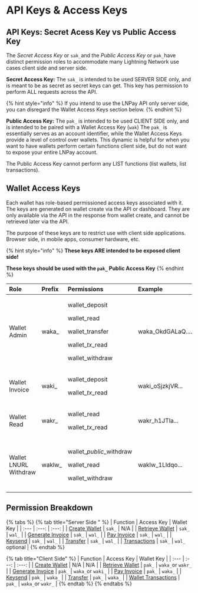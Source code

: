 # API Keys & Access Keys

## API Keys: Secret Acess Key vs Public Access Key

The _Secret Access Key_ or `sak_`and the _Public Access Key_ or `pak_`have distinct permission roles to accommodate many Lightning Network use cases client side and server side. 

**Secret Access Key:** The `sak_` is intended to be used SERVER SIDE only, and is meant to be as secret as secret keys can get. This key has permission to perform ALL requests across the API. 

{% hint style="info" %}
If you intend to use the LNPay API only server side, you can disregard the Wallet Access Keys section below.
{% endhint %}

**Public Access Key:** The `pak_` is intended to be used CLIENT SIDE only, and is intended to be paired with a Wallet Access Key \(`wak`\) The `pak_` is essentially serves as an account identifier, while the Wallet Access Keys provide a level of control over wallets. This dynamic is helpful for when you want to have wallets perform certain functions client side, but do not want to expose your entire LNPay account.

The Public Access Key cannot perform any LIST functions \(list wallets, list transactions\).

## Wallet Access Keys

Each wallet has role-based permissioned access keys associated with it. The keys are generated on wallet create via the API or dashboard. They are only available via the API in the response from wallet create‌, and cannot be retrieved later via the API.

The purpose of these keys are to restrict use with client side applications. Browser side, in mobile apps, consumer hardware, etc. 

{% hint style="info" %}
**These keys ARE intended to be exposed client side!** 

**These keys should be used with the `pak_` Public Access Key**
{% endhint %}

<table>
  <thead>
    <tr>
      <th style="text-align:left">Role</th>
      <th style="text-align:left">Prefix</th>
      <th style="text-align:left">Permissions</th>
      <th style="text-align:left">Example</th>
      <th style="text-align:left">Notes</th>
    </tr>
  </thead>
  <tbody>
    <tr>
      <td style="text-align:left">Wallet Admin</td>
      <td style="text-align:left">waka_</td>
      <td style="text-align:left">
        <p>wallet_deposit</p>
        <p>wallet_read</p>
        <p>wallet_transfer</p>
        <p>wallet_<em>tx</em>_read</p>
        <p>wallet_withdraw</p>
      </td>
      <td style="text-align:left">waka_OkdGALaQ....</td>
      <td style="text-align:left"></td>
    </tr>
    <tr>
      <td style="text-align:left">Wallet Invoice</td>
      <td style="text-align:left">waki_</td>
      <td style="text-align:left">
        <p>wallet_deposit</p>
        <p>wallet_<em>tx</em>_read</p>
      </td>
      <td style="text-align:left">waki_oSjzkjVR...</td>
      <td style="text-align:left"></td>
    </tr>
    <tr>
      <td style="text-align:left">Wallet Read</td>
      <td style="text-align:left">wakr_</td>
      <td style="text-align:left">
        <p>wallet_read</p>
        <p>wallet_<em>tx</em>_read</p>
      </td>
      <td style="text-align:left">wakr_h1JTla...</td>
      <td style="text-align:left"></td>
    </tr>
    <tr>
      <td style="text-align:left">Wallet LNURL Withdraw</td>
      <td style="text-align:left">waklw_</td>
      <td style="text-align:left">
        <p>wallet_<em>public</em>_withdraw</p>
        <p>wallet_read</p>
        <p>wallet_withdraw</p>
      </td>
      <td style="text-align:left">waklw_1Lldqo...</td>
      <td style="text-align:left">This key is used in public LNURL links</td>
    </tr>
  </tbody>
</table>

## Permission Breakdown

{% tabs %}
{% tab title="Server Side " %}
| Function | Access Key | Wallet Key |
| :--- | :---: | :---: |
| [Create Wallet](../wallets/create.md) | `sak_` | N/A |
| [Retrieve Wallet](../wallets/retrieve.md) | `sak_` | `wal_` |
| [Generate Invoice](../wallet-transactions/generate-invoice.md) | `sak_` | `wal_` |
| [Pay Invoice](../wallet-transactions/pay-invoice.md) | `sak_` | `wal_` |
| [Keysend](../wallet-transactions/keysend.md) | `sak_` | `wal_` |
| [Transfer](../wallet-transactions/transfers.md) | `sak_` | `wal_` |
| [Transactions](../wallet-transactions/) | `sak_` | `wal_` optional |
{% endtab %}

{% tab title="Client Side" %}
| Function | Access Key | Wallet Key |
| :--- | :---: | :---: |
| [Create Wallet](../wallets/create.md) | N/A | N/A |
| [Retrieve Wallet](../wallets/retrieve.md) | `pak_` | `waka_`or `wakr_` |
| [Generate Invoice](../wallet-transactions/generate-invoice.md) | `pak_` | `waka_`or `waki_` |
| [Pay Invoice](../wallet-transactions/pay-invoice.md) | `pak_` | `waka_` |
| [Keysend](../wallet-transactions/keysend.md) | `pak_` | `waka_` |
| [Transfer](../wallet-transactions/transfers.md) | `pak_` | `waka_` |
| [Wallet Transactions](../wallet-transactions/) | `pak_` | `waka_`or `wakr_` |
{% endtab %}
{% endtabs %}



